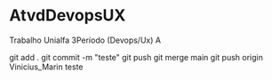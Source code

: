 # AtvdDevopsUX
Trabalho Unialfa 3Período (Devops/Ux)
A

git add .
git commit -m "teste"
git push
git merge main
git push origin Vinicius_Marin
teste
